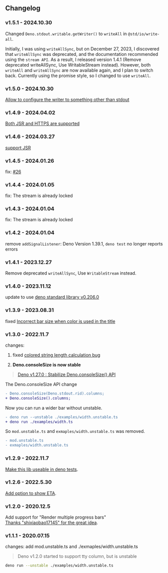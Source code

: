 ## Changelog

### v1.5.1 - 2024.10.30

Changed `Deno.stdout.writable.getWriter()` to `writeAll` in `@std/io/write-all`.

Initially, I was using `writeAllSync`, but on December 27, 2023, I discovered that `writeAllSync` was deprecated, and the documentation recommended using the `stream API`. As a result, I released version 1.4.1 (Remove deprecated writeAllSync, Use WritableStream instead). However, both `writeAll` and `writeAllSync` are now available again, and I plan to switch back. Currently using the promise style, so I changed to use `writeAll`.

### v1.5.0 - 2024.10.30

[Allow to configure the writer to something other than stdout](https://github.com/deno-library/progress/issues/30)

### v1.4.9 - 2024.04.02

[Both JSR and HTTPS are supported](https://github.com/deno-library/progress/issues/29)

### v1.4.6 - 2024.03.27

[support JSR](https://github.com/deno-library/progress/issues/28)

### v1.4.5 - 2024.01.26

fix: [#26](https://github.com/deno-library/progress/issues/26)

### v1.4.4 - 2024.01.05

fix: The stream is already locked

### v1.4.3 - 2024.01.04

fix: The stream is already locked

### v1.4.2 - 2024.01.04

remove `addSignalListener`: Deno Version 1.39.1, `deno test` no longer reports errors

### v1.4.1 - 2023.12.27

Remove deprecated `writeAllSync`, Use `WritableStream` instead.

### v1.4.0 - 2023.11.12

update to use [deno standard library v0.206.0](https://deno.land/std@0.206.0)

### v1.3.9 - 2023.08.31

fixed [Incorrect bar size when color is used in the title](https://github.com/deno-library/progress/issues/24)

### v1.3.0 - 2022.11.7

changes:

1. fixed [colored string length calculation bug](https://github.com/deno-library/progress/issues/8)

2. **Deno.consoleSize is now stable**

> [Deno v1.27.0 : Stabilize Deno.consoleSize() API](https://github.com/denoland/deno/pull/15933)

The Deno.consoleSize API change

```diff
- Deno.consoleSize(Deno.stdout.rid).columns;
+ Deno.consoleSize().columns;
```

Now you can run a wider bar without unstable.

```diff
- deno run --unstable ./examples/width.unstable.ts
+ deno run ./examples/width.ts
```

So `mod.unstable.ts` and `exmaples/width.unstable.ts` was removed.

```diff
- mod.unstable.ts
- exmaples/width.unstable.ts
```

### v1.2.9 - 2022.11.7

[Make this lib useable in deno tests](https://github.com/deno-library/progress/issues/13).

### v1.2.6 - 2022.5.30

[Add option to show ETA](https://github.com/deno-library/progress/issues/9).

### v1.2.0 - 2020.12.5

Add support for "Render multiple progress bars"\
[Thanks "shixiaobao17145" for the great idea](https://github.com/deno-library/progress/issues/7).

### v1.1.1 - 2020.07.15

changes: add mod.unstable.ts and ./exmaples/width.unstable.ts

> Deno v1.2.0 started to support tty column, but is unstable

```bash
deno run --unstable ./examples/width.unstable.ts
```
